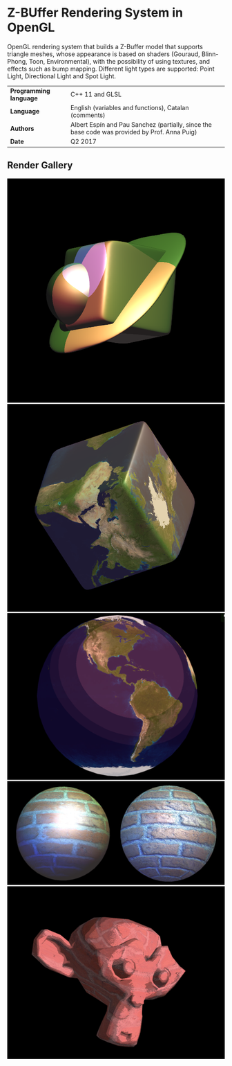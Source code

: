 # Z-BUffer Rendering System in OpenGL

OpenGL rendering system that builds a Z-Buffer model that supports triangle meshes, whose appearance is based on shaders (Gouraud, Blinn-Phong, Toon, Environmental), with the possibility of using textures, and effects such as bump mapping. Different light types are supported: Point Light, Directional Light and Spot Light.

| | |
|-|-|
| **Programming language**  | C++ 11 and GLSL |
| **Language**   | English (variables and functions), Catalan (comments) |
| **Authors** | Albert Espín and Pau Sanchez (partially, since the base code was provided by Prof. Anna Puig) |
| **Date**  | Q2 2017  |


## Render Gallery

![](Renders/fase2_girs_camera4.png)
![](Renders/fase2_textures2.png)
![](Renders/TextureToon.png)
![](Renders/fase2_sense_bump_vs_bump2.png)
![](Renders/fase2_toon_bump_mapping_monkey.png)

